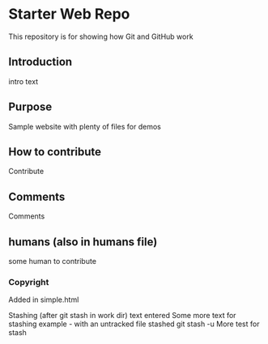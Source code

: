 # Starter Web Repo
This repository is for showing how Git and GitHub work

## Introduction
intro text

## Purpose
Sample website with plenty of files for demos

## How to contribute
Contribute

## Comments
Comments

## humans (also in humans file)
some human to contribute

### Copyright
Added in simple.html

Stashing (after git stash in work dir) text entered
Some more text for stashing example - with an untracked file stashed git stash -u
More test for stash
